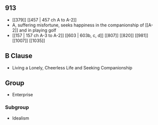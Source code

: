 ## 913
- [[379]] [[457 | 457 ch A to A-2]] 
- A, suffering misfortune, seeks happiness in the companionship of [[A-2]] and in playing golf
- [[157 | 157 ch A-3 to A-2]] [[603 | 603b, c, d]] [[807]] [[820]] [[981]] [[1007]] [[1035]] 

## B Clause
- Living a Lonely, Cheerless Life and Seeking Companionship

## Group
- Enterprise

### Subgroup
- Idealism

